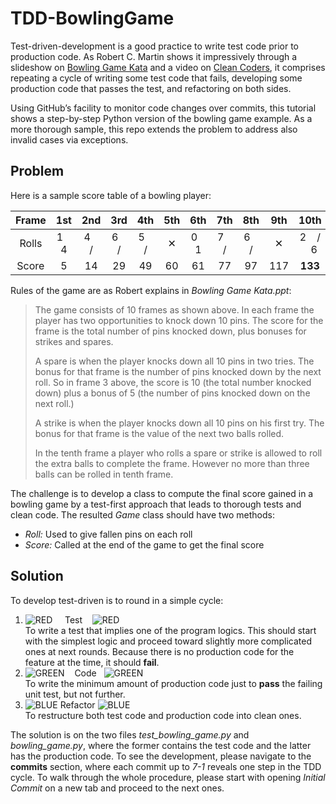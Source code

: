 # TDD-BowlingGame

Test-driven-development is a good practice to write test code prior to production code. As Robert C. Martin shows it impressively through a slideshow on [Bowling Game Kata](./Bowling%20Game%20Kata.ppt) and a video on [Clean Coders](https://cleancoders.com/episode/clean-code-episode-6-p2/show), it comprises repeating a cycle of writing some test code that fails, developing some production code that passes the test, and refactoring on both sides. 

Using GitHub’s facility to monitor code changes over commits, this tutorial shows a step-by-step Python version of the bowling game example. As a more thorough sample, this repo extends the problem to address also invalid cases via exceptions.

## Problem
Here is a sample score table of a bowling player:

| Frame | 1st | 2nd | 3rd | 4th | 5th | 6th | 7th | 8th | 9th | 10th |
|:---:|:---:|:---:|:---:|:---:|:---:|:---:|:---:|:---:|:---:|:---:|
| Rolls | 1 &nbsp;&nbsp; 4 | 4 &nbsp;&nbsp; / | 6 &nbsp;&nbsp; / | 5 &nbsp;&nbsp; / | ✕ | 0 &nbsp;&nbsp; 1 | 7 &nbsp;&nbsp; / | 6 &nbsp;&nbsp; / | ✕ | 2 &nbsp;&nbsp; / &nbsp;&nbsp; 6 |
|Score| 5 | 14 | 29 | 49 | 60 | 61 | 77 | 97 | 117 | **133** |

Rules of the game are as Robert explains in *Bowling Game Kata.ppt*:
>The game consists of 10 frames as shown above.  In each frame the player has two opportunities to knock down 10 pins.  The score for the frame is the total number of pins knocked down, plus bonuses for strikes and spares.
>
>A spare is when the player knocks down all 10 pins in two tries.  The bonus for that frame is the number of pins knocked down by the next roll.  So in frame 3 above, the score is 10 (the total number knocked down) plus a bonus of 5 (the number of pins knocked down on the next roll.)
>
>A strike is when the player knocks down all 10 pins on his first try.  The bonus for that frame is the value of the next two balls rolled.
>
>In the tenth frame a player who rolls a spare or strike is allowed to roll the extra balls to complete the frame.  However no more than three balls can be rolled in tenth frame.

The challenge is to develop a class to compute the final score gained in a bowling game by a test-first approach that leads to thorough tests and clean code. The resulted *Game* class should have two methods: 

- *Roll:* Used to give fallen pins on each roll  
- *Score:* Called at the end of the game to get the final score

## Solution
To develop test-driven is to round in a simple cycle:  
1. ![RED][red] &nbsp;&nbsp;&nbsp; Test &nbsp;&nbsp; ![RED][red]  
   To write a test that implies one of the program logics. This should start with the simplest logic and proceed toward slightly more complicated ones at next rounds. Because there is no production code for the feature at the time, it should **fail**.  
2. ![GREEN][green] &nbsp;&nbsp; Code &nbsp; ![GREEN][green]  
   To write the minimum amount of production code just to **pass** the failing unit test, but not further.     
3. ![BLUE][blue] Refactor ![BLUE][blue]  
   To restructure both test code and production code into clean ones.
   
[red]: https://placehold.it/15/f03c15/000000?text=+ 
[green]: https://placehold.it/15/49E20E/000000?text=+
[blue]: https://placehold.it/15/1589F0/000000?text=+

The solution is on the two files *test_bowling_game.py* and *bowling_game.py*, where the former contains the test code and the latter has the production code. To see the development, please navigate to the **commits** section, where each commit up to *7-1*  reveals one step in the TDD cycle. To walk through the whole procedure, please start with opening *Initial Commit* on a new tab and proceed to the next ones.
